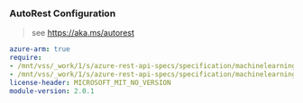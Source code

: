 ### AutoRest Configuration

> see https://aka.ms/autorest

``` yaml
azure-arm: true
require:
- /mnt/vss/_work/1/s/azure-rest-api-specs/specification/machinelearningservices/resource-manager/readme.md
- /mnt/vss/_work/1/s/azure-rest-api-specs/specification/machinelearningservices/resource-manager/readme.go.md
license-header: MICROSOFT_MIT_NO_VERSION
module-version: 2.0.1
```